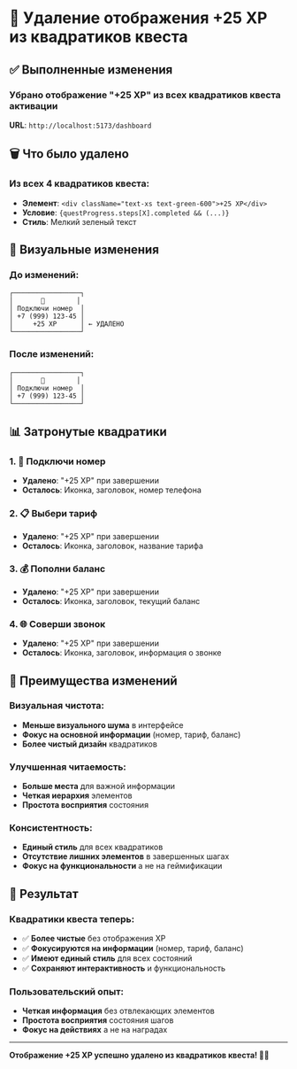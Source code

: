 # 🎯 Удаление отображения +25 XP из квадратиков квеста

## ✅ Выполненные изменения

### Убрано отображение "+25 XP" из всех квадратиков квеста активации

**URL**: `http://localhost:5173/dashboard`

## 🗑️ Что было удалено

### Из всех 4 квадратиков квеста:
- **Элемент**: `<div className="text-xs text-green-600">+25 XP</div>`
- **Условие**: `{questProgress.steps[X].completed && (...)}`
- **Стиль**: Мелкий зеленый текст

## 🎨 Визуальные изменения

### До изменений:
```
┌─────────────────┐
│       📱        │
│ Подключи номер  │
│ +7 (999) 123-45 │
│     +25 XP      │ ← УДАЛЕНО
└─────────────────┘
```

### После изменений:
```
┌─────────────────┐
│       📱        │
│ Подключи номер  │
│ +7 (999) 123-45 │
└─────────────────┘
```

## 📊 Затронутые квадратики

### 1. 📱 Подключи номер
- **Удалено**: "+25 XP" при завершении
- **Осталось**: Иконка, заголовок, номер телефона

### 2. 📋 Выбери тариф
- **Удалено**: "+25 XP" при завершении
- **Осталось**: Иконка, заголовок, название тарифа

### 3. 💰 Пополни баланс
- **Удалено**: "+25 XP" при завершении
- **Осталось**: Иконка, заголовок, текущий баланс

### 4. 🌐 Соверши звонок
- **Удалено**: "+25 XP" при завершении
- **Осталось**: Иконка, заголовок, информация о звонке

## 🎯 Преимущества изменений

### Визуальная чистота:
- **Меньше визуального шума** в интерфейсе
- **Фокус на основной информации** (номер, тариф, баланс)
- **Более чистый дизайн** квадратиков

### Улучшенная читаемость:
- **Больше места** для важной информации
- **Четкая иерархия** элементов
- **Простота восприятия** состояния

### Консистентность:
- **Единый стиль** для всех квадратиков
- **Отсутствие лишних элементов** в завершенных шагах
- **Фокус на функциональности** а не на геймификации

## 🚀 Результат

### Квадратики квеста теперь:
- ✅ **Более чистые** без отображения XP
- ✅ **Фокусируются на информации** (номер, тариф, баланс)
- ✅ **Имеют единый стиль** для всех состояний
- ✅ **Сохраняют интерактивность** и функциональность

### Пользовательский опыт:
- **Четкая информация** без отвлекающих элементов
- **Простота восприятия** состояния шагов
- **Фокус на действиях** а не на наградах

---

**Отображение +25 XP успешно удалено из квадратиков квеста! 🎯✨**
